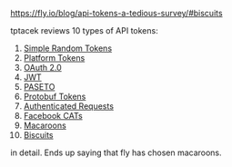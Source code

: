 https://fly.io/blog/api-tokens-a-tedious-survey/#biscuits

tptacek reviews 10 types of API tokens:

1.  [Simple Random Tokens](https://fly.io/blog/api-tokens-a-tedious-survey/#random-token)
2.  [Platform Tokens](https://fly.io/blog/api-tokens-a-tedious-survey/#platform-token)
3.  [OAuth 2.0](https://fly.io/blog/api-tokens-a-tedious-survey/#oauth)
4.  [JWT](https://fly.io/blog/api-tokens-a-tedious-survey/#jwt)
5.  [PASETO](https://fly.io/blog/api-tokens-a-tedious-survey/#paseto)
6.  [Protobuf Tokens](https://fly.io/blog/api-tokens-a-tedious-survey/#protobuf)
7.  [Authenticated Requests](https://fly.io/blog/api-tokens-a-tedious-survey/#authenticated-requests)
8.  [Facebook CATs](https://fly.io/blog/api-tokens-a-tedious-survey/#cats)
9.  [Macaroons](https://fly.io/blog/api-tokens-a-tedious-survey/#macaroons)
10.  [Biscuits](https://fly.io/blog/api-tokens-a-tedious-survey/#biscuits)

in detail. Ends up saying that fly has chosen macaroons.